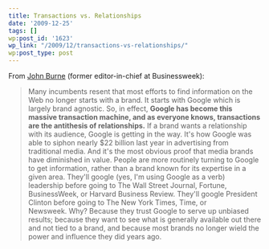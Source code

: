 ```yaml
---
title: Transactions vs. Relationships
date: '2009-12-25'
tags: []
wp:post_id: '1623'
wp_link: "/2009/12/transactions-vs-relationships/"
wp:post_type: post
---
```


From [John Burne](http://www.c-changemedia.com/2009/12/google-media-biting-hand-that-feeds-you.html) (former editor-in-chief at Businessweek):

> Many incumbents resent that most efforts to find information on the Web no longer starts with a brand. It starts with Google which is largely brand agnostic. So, in effect, **Google has become this massive transaction machine, and as everyone knows, transactions are the antithesis of relationships.** If a brand wants a relationship with its audience, Google is getting in the way. It's how Google was able to siphon nearly $22 billion last year in advertising from traditional media. And it's the most obvious proof that media brands have diminished in value. People are more routinely turning to Google to get information, rather than a brand known for its expertise in a given area. They'll google (yes, I'm using Google as a verb) leadership before going to The Wall Street Journal, Fortune, BusinessWeek, or Harvard Business Review. They'll google President Clinton before going to The New York Times, Time, or Newsweek. Why? Because they trust Google to serve up unbiased results; because they want to see what is generally available out there and not tied to a brand, and because most brands no longer wield the power and influence they did years ago.
